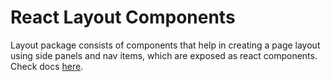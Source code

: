 # React Layout Components

Layout package consists of components that help in creating a page layout using side panels and nav items, which are exposed as react components. Check docs [here](https://medly.github.io/medly-components).
